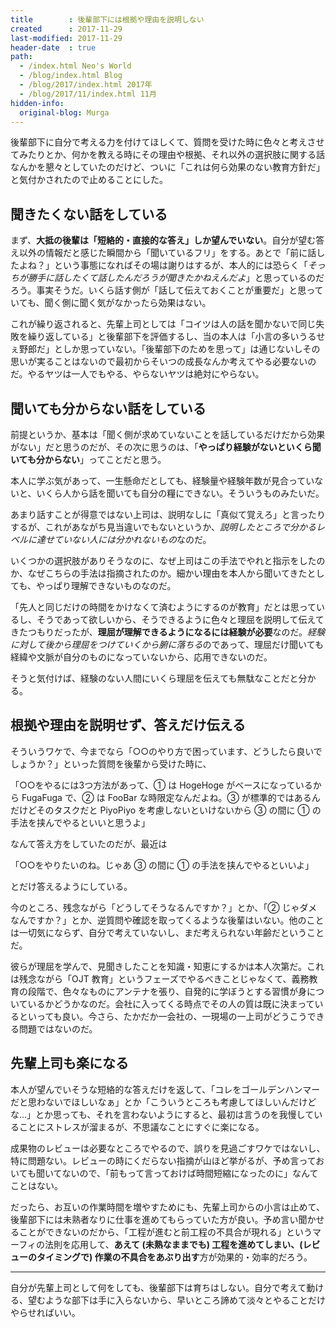 ```yaml
---
title        : 後輩部下には根拠や理由を説明しない
created      : 2017-11-29
last-modified: 2017-11-29
header-date  : true
path:
  - /index.html Neo's World
  - /blog/index.html Blog
  - /blog/2017/index.html 2017年
  - /blog/2017/11/index.html 11月
hidden-info:
  original-blog: Murga
---
```


後輩部下に自分で考える力を付けてほしくて、質問を受けた時に色々と考えさせてみたりとか、何かを教える時にその理由や根拠、それ以外の選択肢に関する話なんかを懇々としていたのだけど、ついに「これは何ら効果のない教育方針だ」と気付かされたので止めることにした。

## 聞きたくない話をしている

まず、**大抵の後輩は「短絡的・直接的な答え」しか望んでいない**。自分が望む答え以外の情報だと感じた瞬間から「聞いているフリ」をする。あとで「前に話したよね？」という事態になればその場は謝りはするが、本人的には恐らく「*そっちが勝手に話したくて話したんだろうが聞きたかねえんだよ*」と思っているのだろう。事実そうだ。いくら話す側が「話して伝えておくことが重要だ」と思っていても、聞く側に聞く気がなかったら効果はない。

これが繰り返されると、先輩上司としては「コイツは人の話を聞かないで同じ失敗を繰り返している」と後輩部下を評価するし、当の本人は「小言の多いうるせぇ野郎だ」としか思っていない。「後輩部下のためを思って」は通じないしその思いが実ることはないので最初からそいつの成長なんか考えてやる必要ないのだ。やるヤツは一人でもやる、やらないヤツは絶対にやらない。

## 聞いても分からない話をしている

前提というか、基本は「聞く側が求めていないことを話しているだけだから効果がない」だと思うのだが、その次に思うのは、「**やっぱり経験がないといくら聞いても分からない**」ってことだと思う。

本人に学ぶ気があって、一生懸命だとしても、経験量や経験年数が見合っていないと、いくら人から話を聞いても自分の糧にできない。そういうものみたいだ。

あまり話すことが得意ではない上司は、説明なしに「真似て覚えろ」と言ったりするが、これがあながち見当違いでもないというか、*説明したところで分かるレベルに達せていない人には分かれないもの*なのだ。

いくつかの選択肢がありそうなのに、なぜ上司はこの手法でやれと指示をしたのか、なぜこちらの手法は指摘されたのか。細かい理由を本人から聞いてきたとしても、やっぱり理解できないものなのだ。

「先人と同じだけの時間をかけなくて済むようにするのが教育」だとは思っているし、そうであって欲しいから、そうできるように色々と理屈を説明して伝えてきたつもりだったが、**理屈が理解できるようになるには経験が必要**なのだ。*経験に対して後から理屈をつけていくから腑に落ちる*のであって、理屈だけ聞いても経緯や文脈が自分のものになっていないから、応用できないのだ。

そうと気付けば、経験のない人間にいくら理屈を伝えても無駄なことだと分かる。

## 根拠や理由を説明せず、答えだけ伝える

そういうワケで、今までなら「○○のやり方で困っています、どうしたら良いでしょうか？」といった質問を後輩から受けた時に、

「○○をやるには3つ方法があって、① は HogeHoge がベースになっているから FugaFuga で、② は FooBar な時限定なんだよね。③ が標準的ではあるんだけどそのタスクだと PiyoPiyo を考慮しないといけないから ③ の間に ① の手法を挟んでやるといいと思うよ」

なんて答え方をしていたのだが、最近は

「○○をやりたいのね。じゃあ ③ の間に ① の手法を挟んでやるといいよ」

とだけ答えるようにしている。

今のところ、残念ながら「どうしてそうなるんですか？」とか、「② じゃダメなんですか？」とか、逆質問や確認を取ってくるような後輩はいない。他のことは一切気にならず、自分で考えていないし、まだ考えられない年齢だということだ。

彼らが理屈を学んで、見聞きしたことを知識・知恵にするかは本人次第だ。これは残念ながら「OJT 教育」というフェーズでやるべきことじゃなくて、義務教育の段階で、色々なものにアンテナを張り、自発的に学ぼうとする習慣が身についているかどうかなのだ。会社に入ってくる時点でその人の質は既に決まっているといっても良い。今さら、たかだか一会社の、一現場の一上司がどうこうできる問題ではないのだ。

## 先輩上司も楽になる

本人が望んでいそうな短絡的な答えだけを返して、「コレをゴールデンハンマーだと思わないでほしいなぁ」とか「こういうところも考慮してほしいんだけどな…」とか思っても、それを言わないようにすると、最初は言うのを我慢していることにストレスが溜まるが、不思議なことにすぐに楽になる。

成果物のレビューは必要なところでやるので、誤りを見過ごすワケではないし、特に問題ない。レビューの時にくだらない指摘が山ほど挙がるが、予め言っておいても聞いてないので、「前もって言っておけば時間短縮になったのに」なんてことはない。

だったら、お互いの作業時間を増やすためにも、先輩上司からの小言は止めて、後輩部下には未熟者なりに仕事を進めてもらっていた方が良い。予め言い聞かせることができないのだから、「工程が進むと前工程の不具合が現れる」というマーフィの法則を応用して、**あえて (未熟なままでも) 工程を進めてしまい、(レビューのタイミングで) 作業の不具合をあぶり出す**方が効果的・効率的だろう。

---

自分が先輩上司として何をしても、後輩部下は育ちはしない。自分で考えて動ける、望むような部下は手に入らないから、早いところ諦めて淡々とやることだけやらせればいい。
